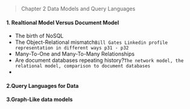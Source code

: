 > Chapter 2 Data Models and Query Languages

#### 1. Realtional Model Versus Document Model
* The birth of NoSQL
* The Object-Relational mismatch```Bill Gates Linkedin profile representation in different ways p31 - p32```
* Many-To-One and Many-To-Many Relationships
* Are document databases repeating history?```The network model, the relational model, comparison to document databases```
*
#### 2.Query Languages for Data
#### 3.Graph-Like data models

